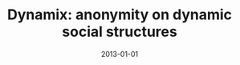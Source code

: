 ---
title: "Dynamix: anonymity on dynamic social structures"
collection: publications
permalink: /publication/2013-01-01-Dynamix-anonymity-on-dynamic-social-structures
date: 2013-01-01
venue: 'In the proceedings of 8th ACM Symposium on Information, Computer and Communications Security, ASIA CCS &apos;13, Hangzhou, China - May 08 - 10, 2013'
paperurl: 'https://doi.org/10.1145/2484313.2484334'
citation: ' David Mohaisen,  Yongdae Kim, &quot;Dynamix: anonymity on dynamic social structures.&quot; In the proceedings of 8th ACM Symposium on Information, Computer and Communications Security, ASIA CCS &amp;apos;13, Hangzhou, China - May 08 - 10, 2013, 2013.'
---